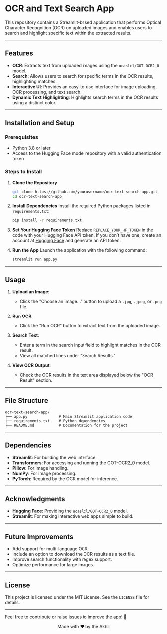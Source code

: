 
# OCR and Text Search App

This repository contains a Streamlit-based application that performs Optical Character Recognition (OCR) on uploaded images and enables users to search and highlight specific text within the extracted results.

---

## Features
- **OCR**: Extracts text from uploaded images using the `ucaslcl/GOT-OCR2_0` model.
- **Search**: Allows users to search for specific terms in the OCR results, highlighting matches.
- **Interactive UI**: Provides an easy-to-use interface for image uploading, OCR processing, and text search.
- **Dynamic Text Highlighting**: Highlights search terms in the OCR results using a distinct color.

---

## Installation and Setup

### Prerequisites
- Python 3.8 or later
- Access to the Hugging Face model repository with a valid authentication token

### Steps to Install
1. **Clone the Repository**
   ```bash
   git clone https://github.com/yourusername/ocr-text-search-app.git
   cd ocr-text-search-app
   ```

2. **Install Dependencies**
   Install the required Python packages listed in `requirements.txt`:
   ```bash
   pip install -r requirements.txt
   ```

3. **Set Your Hugging Face Token**
   Replace `REPLACE_YOUR_HF_TOKEN` in the code with your Hugging Face API token. 
   If you don’t have one, create an account at [Hugging Face](https://huggingface.co/) and generate an API token.

4. **Run the App**
   Launch the application with the following command:
   ```bash
   streamlit run app.py
   ```

---

## Usage

1. **Upload an Image**:
   - Click the "Choose an image..." button to upload a `.jpg`, `.jpeg`, or `.png` file.

2. **Run OCR**:
   - Click the "Run OCR" button to extract text from the uploaded image.

3. **Search Text**:
   - Enter a term in the search input field to highlight matches in the OCR result.
   - View all matched lines under "Search Results."

4. **View OCR Output**:
   - Check the OCR results in the text area displayed below the "OCR Result" section.

---

## File Structure

```plaintext
ocr-text-search-app/
├── app.py              # Main Streamlit application code
├── requirements.txt    # Python dependencies
├── README.md           # Documentation for the project
```

---

## Dependencies

- **Streamlit**: For building the web interface.
- **Transformers**: For accessing and running the GOT-OCR2_0 model.
- **Pillow**: For image handling.
- **NumPy**: For image processing.
- **PyTorch**: Required by the OCR model for inference.

---

## Acknowledgments
- **Hugging Face**: Providing the `ucaslcl/GOT-OCR2_0` model.
- **Streamlit**: For making interactive web apps simple to build.

---

## Future Improvements
- Add support for multi-language OCR.
- Include an option to download the OCR results as a text file.
- Improve search functionality with regex support.
- Optimize performance for large images.

---

## License
This project is licensed under the MIT License. See the `LICENSE` file for details.

---

Feel free to contribute or raise issues to improve the app! 🚀

<p align="center">
  Made with ❤️ by the Akhil
</p>

